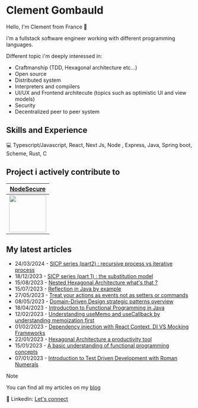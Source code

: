 # Clement Gombauld

Hello, I'm Clement from France 👋

i'm a fullstack software engineer working with different programming languages.

Different topic i'm deeply interessed in:
* Craftmanship (TDD, Hexagonal architecture etc...)
* Open source
* Distributed system
* Interpreters and compilers
* UI/UX and Frontend architecute (topics such as optimistic UI and view models)
* Security
* Decentralized peer to peer system

## Skills and Experience
💻 Typescript/Javascript, React, Next Js, Node , Express, Java, Spring boot, Scheme, Rust, C

## Project i actively contribute to
| [NodeSecure](https://github.com/NodeSecure) |
| :---: |
| <img src="https://avatars.githubusercontent.com/u/85318671?s=200&v=4" width="100"> |

## My latest articles

* 24/03/2024 - [SICP series (part2) : recursive process vs iterative process](https://blog-clement-gombauld.vercel.app/article/66000eacc86d8124c02c2feb)
* 18/12/2023 - [SICP series (part 1) : the substitution model](https://blog-clement-gombauld.vercel.app/article/657ff7780dfc636d58dbcf6c)
* 15/08/2023 - [Nested Hexagonal Architecture what's that ?](https://blog-clement-gombauld.vercel.app/article/64dbb8625cc00945cb5600dc)
* 15/07/2023 - [Reflection in Java by example](https://blog-clement-gombauld.vercel.app/article/64b2c78774ffa2f11b40831e)
* 27/05/2023 - [Treat your actions as events not as setters or commands](https://blog-clement-gombauld.vercel.app/article/64726c65f3897393eab6d2f9)
* 08/05/2023 - [Domain-Driven Design strategic patterns overview](https://blog-clement-gombauld.vercel.app/article/6458fa505f21517ea8ef0e81)
* 18/04/2023 - [Introduction to Functional Programming in Java](https://blog-clement-gombauld.vercel.app/article/643ed6fe219e426dbd159c07)
* 12/02/2023 - [Understanding useMemo and useCallback by understanding memoization first](https://blog-clement-gombauld.vercel.app/article/63e8fd323796e30d4d7260a7)
* 01/02/2023 - [Dependency injection with React Context, DI VS Mocking Frameworks](https://blog-clement-gombauld.vercel.app/article/63da076597a46cf87544023a)
* 22/01/2023 - [Hexagonal Architecture a productivity tool](https://blog-clement-gombauld.vercel.app/article/63cd2b7c4162b79ee92543dc)
* 15/01/2023 - [A basic understanding of functional programming concepts](https://blog-clement-gombauld.vercel.app/article/63c44e80e97f9ea64b3047d3)
* 07/01/2023 - [Introduction to Test Driven Development with Roman Numerals](https://blog-clement-gombauld.vercel.app/article/63b99fb6a35817daadd19efa)

> [!NOTE]
> You can find all my articles on my [blog](https://blog-clement-gombauld.vercel.app/)

💼 LinkedIn: [Let's connect](https://www.linkedin.com/in/cl%C3%A9ment-gombauld/)
